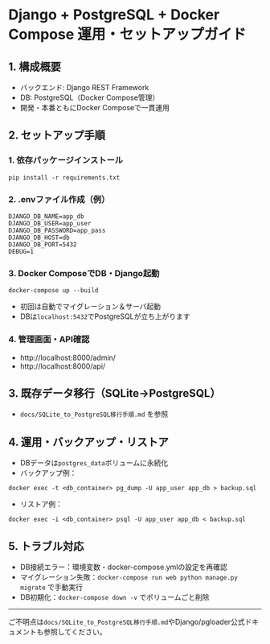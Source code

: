 # Django + PostgreSQL + Docker Compose 運用・セットアップガイド

## 1. 構成概要
- バックエンド: Django REST Framework
- DB: PostgreSQL（Docker Compose管理）
- 開発・本番ともにDocker Composeで一貫運用

## 2. セットアップ手順

### 1. 依存パッケージインストール
```
pip install -r requirements.txt
```

### 2. .envファイル作成（例）
```
DJANGO_DB_NAME=app_db
DJANGO_DB_USER=app_user
DJANGO_DB_PASSWORD=app_pass
DJANGO_DB_HOST=db
DJANGO_DB_PORT=5432
DEBUG=1
```

### 3. Docker ComposeでDB・Django起動
```
docker-compose up --build
```
- 初回は自動でマイグレーション＆サーバ起動
- DBは`localhost:5432`でPostgreSQLが立ち上がります

### 4. 管理画面・API確認
- http://localhost:8000/admin/
- http://localhost:8000/api/

## 3. 既存データ移行（SQLite→PostgreSQL）
- `docs/SQLite_to_PostgreSQL移行手順.md` を参照

## 4. 運用・バックアップ・リストア
- DBデータは`postgres_data`ボリュームに永続化
- バックアップ例：
```
docker exec -t <db_container> pg_dump -U app_user app_db > backup.sql
```
- リストア例：
```
docker exec -i <db_container> psql -U app_user app_db < backup.sql
```

## 5. トラブル対応
- DB接続エラー：環境変数・docker-compose.ymlの設定を再確認
- マイグレーション失敗：`docker-compose run web python manage.py migrate` で手動実行
- DB初期化：`docker-compose down -v` でボリュームごと削除

---

ご不明点は`docs/SQLite_to_PostgreSQL移行手順.md`やDjango/pgloader公式ドキュメントも参照してください。 